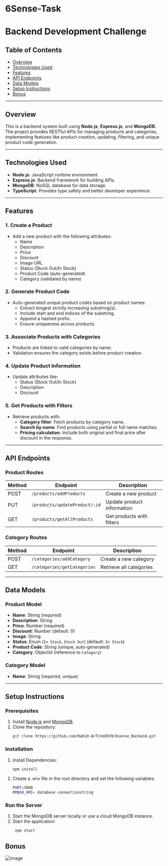 # 6Sense-Task

# **Backend Development Challenge**

## **Table of Contents**
- [Overview](#overview)
- [Technologies Used](#technologies-used)
- [Features](#features)
- [API Endpoints](#api-endpoints)
- [Data Models](#data-models)
- [Setup Instructions](#setup-instructions)
- [Bonus](#bonus)

---

## **Overview**

This is a backend system built using **Node.js**, **Express.js**, and **MongoDB**. The project provides RESTful APIs for managing products and categories, implementing features like product creation, updating, filtering, and unique product code generation.

---

## **Technologies Used**

- **Node.js**: JavaScript runtime environment.
- **Express.js**: Backend framework for building APIs.
- **MongoDB**: NoSQL database for data storage.
- **TypeScript**: Provides type safety and better developer experience.

---

## **Features**

### **1. Create a Product**
- Add a new product with the following attributes: 
  - Name
  - Description
  - Price
  - Discount
  - Image URL
  - Status (Stock Out/In Stock)
  - Product Code (auto-generated)
  - Category (validated by name)

### **2. Generate Product Code**
- Auto-generated unique product codes based on product names:
  - Extract longest strictly increasing substring(s).
  - Include start and end indices of the substring.
  - Append a hashed prefix.
  - Ensure uniqueness across products.

### **3. Associate Products with Categories**
- Products are linked to valid categories by name.
- Validation ensures the category exists before product creation.

### **4. Update Product Information**
- Update attributes like:
  - Status (Stock Out/In Stock)
  - Description
  - Discount

### **5. Get Products with Filters**
- Retrieve products with:
  - **Category filter**: Fetch products by category name.
  - **Search by name**: Find products using partial or full name matches.
  - **Pricing calculation**: Include both original and final price after discount in the response.

---

## **API Endpoints**

### **Product Routes**
| Method | Endpoint                  | Description                              |
|--------|---------------------------|------------------------------------------|
| POST   | `/products/addProducts`              | Create a new product          |
| PUT    | `/products/updateProduct/:id`        | Update product information    |
| GET    | `/products/getAllProducts`           | Get products with filters     |

### **Category Routes**
| Method | Endpoint                  | Description                             |
|--------|---------------------------|-----------------------------------------|
| POST   | `/categories/addCategory`           | Create a new category         |
| GET    | `/categories/getCategories`         | Retrieve all categories       |

---

## **Data Models**

### **Product Model**
- **Name**: String (required)
- **Description**: String
- **Price**: Number (required)
- **Discount**: Number (default: 0)
- **Image**: String
- **Status**: Enum (`In Stock`, `Stock Out`) (default: `In Stock`)
- **Product Code**: String (unique, auto-generated)
- **Category**: ObjectId (reference to `Category`)

### **Category Model**
- **Name**: String (required, unique)

---

## **Setup Instructions**

### **Prerequisites**
1. Install [Node.js](https://nodejs.org/en/) and [MongoDB](https://www.mongodb.com/try/download/community).
2. Clone the repository:
   ```bash
   git clone https://github.com/RaDiO-AcTiVe8970/6sense_Backend.git

### **Installation**
1. Install Dependencies:
   ```bash
   npm install

2. Create a .env file in the root directory and set the following variables:
   ```bash
   PORT=3000
   MONGO_URI= database connectionstring

### **Run the Server**
1. Start the MongoDB server locally or use a cloud MongoDB instance.
2. Start the application:
   ```bash
    npm start


## **Bonus**
![image](https://github.com/user-attachments/assets/ca1a0cdc-6ca9-4ed8-9e9f-9dbecc2d9611)


